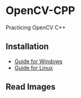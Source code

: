 # OpenCV-CPP
Practicing OpenCV C++

## Installation

- [Guide for Windows](https://www.youtube.com/watch?v=m9HBM1m_EMU)
- [Guide for Linux](https://github.com/lvnlinh1812/Build_OpenCv_Cplusplus)

## Read Images

